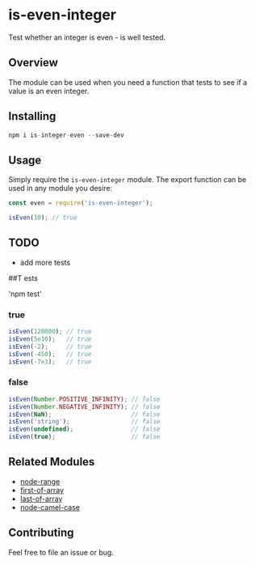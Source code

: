 # is-even-integer

Test whether an integer is even - is well tested. 

## Overview

The module can be used when you need a function that tests to see if a value is an even integer.

## Installing 

```javascript
npm i is-integer-even --save-dev
```

## Usage

Simply require the `is-even-integer` module. The export function can be used in any module you desire:

```javascript
const even = require('is-even-integer');

isEven(10); // true

```

## TODO

* add more tests

##T ests

'npm test'

### true

```javascript
isEven(120000); // true
isEven(5e10);   // true
isEven(-2);     // true 
isEven(-450);   // true
isEven(-7e3);   // true
```

### false
```javascript
isEven(Number.POSITIVE_INFINITY); // false
isEven(Number.NEGATIVE_INFINITY); // false
isEven(NaN);                      // false
isEven('string');                 // false
isEven(undefined);                // false
isEven(true);                     // false
```

## Related Modules

* [node-range](https://github.com/ahadb/node-range)
* [first-of-array](https://github.com/ahadb/first-of-array)
* [last-of-array](https://github.com/ahadb/last-of-array)
* [node-camel-case](https://github.com/ahadb/node-camel-case)

## Contributing

Feel free to file an issue or bug.
